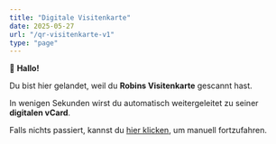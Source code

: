 ```yaml
---
title: "Digitale Visitenkarte"
date: 2025-05-27
url: "/qr-visitenkarte-v1"
type: "page"
---
```


👋 **Hallo!**

Du bist hier gelandet, weil du **Robins Visitenkarte** gescannt hast.

In wenigen Sekunden wirst du automatisch weitergeleitet zu seiner **digitalen vCard**.

Falls nichts passiert, kannst du [hier klicken](/robin.vcf), um manuell fortzufahren.
